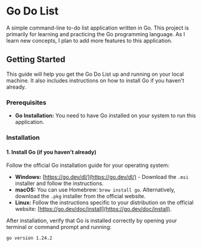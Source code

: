 # Go Do List

A simple command-line to-do list application written in Go. This project is primarily for learning and practicing the Go programming language. As I learn new concepts, I plan to add more features to this application.

## Getting Started

This guide will help you get the Go Do List up and running on your local machine. It also includes instructions on how to install Go if you haven't already.

### Prerequisites

* **Go Installation:** You need to have Go installed on your system to run this application.

### Installation

#### 1. Install Go (if you haven't already)

Follow the official Go installation guide for your operating system:

* **Windows:** [https://go.dev/dl/](https://go.dev/dl/) - Download the `.msi` installer and follow the instructions.
* **macOS:** You can use Homebrew: `brew install go`. Alternatively, download the `.pkg` installer from the official website.
* **Linux:** Follow the instructions specific to your distribution on the official website: [https://go.dev/doc/install](https://go.dev/doc/install).

After installation, verify that Go is installed correctly by opening your terminal or command prompt and running:

```bash
go version 1.24.2